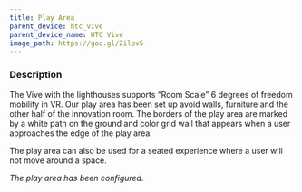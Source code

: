 ```yaml
---
title: Play Area
parent_device: htc_vive
parent_device_name: HTC Vive
image_path: https://goo.gl/Zilpv5
---
```


### Description

The Vive with the lighthouses supports “Room Scale” 6 degrees of freedom mobility in VR. Our play area has been set up avoid walls, furniture and the other half of the innovation room. The borders of the play area are marked by a white path on the ground and color grid wall that appears when a user approaches the edge of the play area. 

The play area can also be used for a seated experience where a user will not move around a space.

*The play area has been configured.* 





